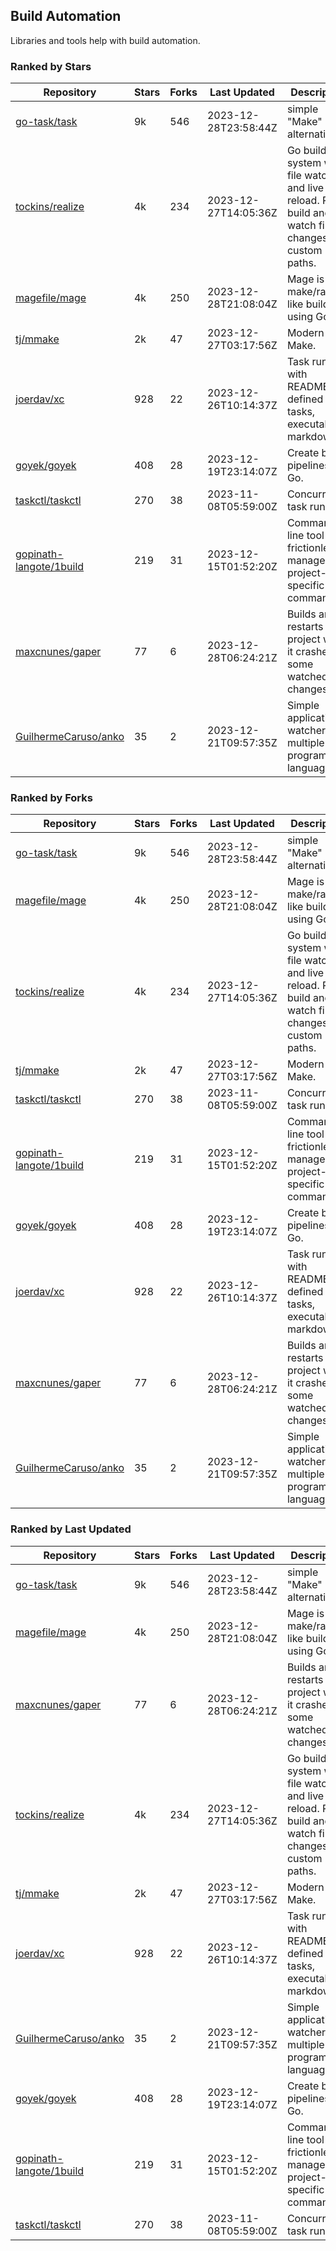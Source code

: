 ## Build Automation

Libraries and tools help with build automation.

### Ranked by Stars

| Repository | Stars | Forks | Last Updated | Description | 
|------------|-------|-------|--------------|-------------|
| [go-task/task](https://github.com/go-task/task) | 9k | 546 | 2023-12-28T23:58:44Z |  simple "Make" alternative. |
| [tockins/realize](https://github.com/tockins/realize) | 4k | 234 | 2023-12-27T14:05:36Z |  Go build a system with file watchers and live to reload. Run, build and watch file changes with custom paths. |
| [magefile/mage](https://github.com/magefile/mage) | 4k | 250 | 2023-12-28T21:08:04Z |  Mage is a make/rake-like build tool using Go. |
| [tj/mmake](https://github.com/tj/mmake) | 2k | 47 | 2023-12-27T03:17:56Z |  Modern Make. |
| [joerdav/xc](https://github.com/joerdav/xc) | 928 | 22 | 2023-12-26T10:14:37Z |  Task runner with README.md defined tasks, executable markdown. |
| [goyek/goyek](https://github.com/goyek/goyek) | 408 | 28 | 2023-12-19T23:14:07Z |  Create build pipelines in Go. |
| [taskctl/taskctl](https://github.com/taskctl/taskctl) | 270 | 38 | 2023-11-08T05:59:00Z |  Concurrent task runner. |
| [gopinath-langote/1build](https://github.com/gopinath-langote/1build) | 219 | 31 | 2023-12-15T01:52:20Z |  Command line tool to frictionlessly manage project-specific commands. |
| [maxcnunes/gaper](https://github.com/maxcnunes/gaper) | 77 | 6 | 2023-12-28T06:24:21Z |  Builds and restarts a Go project when it crashes or some watched file changes. |
| [GuilhermeCaruso/anko](https://github.com/GuilhermeCaruso/anko) | 35 | 2 | 2023-12-21T09:57:35Z |  Simple application watcher for multiple programming languages. |

### Ranked by Forks

| Repository | Stars | Forks | Last Updated | Description | 
|------------|-------|-------|--------------|-------------|
| [go-task/task](https://github.com/go-task/task) | 9k | 546 | 2023-12-28T23:58:44Z |  simple "Make" alternative. |
| [magefile/mage](https://github.com/magefile/mage) | 4k | 250 | 2023-12-28T21:08:04Z |  Mage is a make/rake-like build tool using Go. |
| [tockins/realize](https://github.com/tockins/realize) | 4k | 234 | 2023-12-27T14:05:36Z |  Go build a system with file watchers and live to reload. Run, build and watch file changes with custom paths. |
| [tj/mmake](https://github.com/tj/mmake) | 2k | 47 | 2023-12-27T03:17:56Z |  Modern Make. |
| [taskctl/taskctl](https://github.com/taskctl/taskctl) | 270 | 38 | 2023-11-08T05:59:00Z |  Concurrent task runner. |
| [gopinath-langote/1build](https://github.com/gopinath-langote/1build) | 219 | 31 | 2023-12-15T01:52:20Z |  Command line tool to frictionlessly manage project-specific commands. |
| [goyek/goyek](https://github.com/goyek/goyek) | 408 | 28 | 2023-12-19T23:14:07Z |  Create build pipelines in Go. |
| [joerdav/xc](https://github.com/joerdav/xc) | 928 | 22 | 2023-12-26T10:14:37Z |  Task runner with README.md defined tasks, executable markdown. |
| [maxcnunes/gaper](https://github.com/maxcnunes/gaper) | 77 | 6 | 2023-12-28T06:24:21Z |  Builds and restarts a Go project when it crashes or some watched file changes. |
| [GuilhermeCaruso/anko](https://github.com/GuilhermeCaruso/anko) | 35 | 2 | 2023-12-21T09:57:35Z |  Simple application watcher for multiple programming languages. |

### Ranked by Last Updated

| Repository | Stars | Forks | Last Updated | Description | 
|------------|-------|-------|--------------|-------------|
| [go-task/task](https://github.com/go-task/task) | 9k | 546 | 2023-12-28T23:58:44Z |  simple "Make" alternative. |
| [magefile/mage](https://github.com/magefile/mage) | 4k | 250 | 2023-12-28T21:08:04Z |  Mage is a make/rake-like build tool using Go. |
| [maxcnunes/gaper](https://github.com/maxcnunes/gaper) | 77 | 6 | 2023-12-28T06:24:21Z |  Builds and restarts a Go project when it crashes or some watched file changes. |
| [tockins/realize](https://github.com/tockins/realize) | 4k | 234 | 2023-12-27T14:05:36Z |  Go build a system with file watchers and live to reload. Run, build and watch file changes with custom paths. |
| [tj/mmake](https://github.com/tj/mmake) | 2k | 47 | 2023-12-27T03:17:56Z |  Modern Make. |
| [joerdav/xc](https://github.com/joerdav/xc) | 928 | 22 | 2023-12-26T10:14:37Z |  Task runner with README.md defined tasks, executable markdown. |
| [GuilhermeCaruso/anko](https://github.com/GuilhermeCaruso/anko) | 35 | 2 | 2023-12-21T09:57:35Z |  Simple application watcher for multiple programming languages. |
| [goyek/goyek](https://github.com/goyek/goyek) | 408 | 28 | 2023-12-19T23:14:07Z |  Create build pipelines in Go. |
| [gopinath-langote/1build](https://github.com/gopinath-langote/1build) | 219 | 31 | 2023-12-15T01:52:20Z |  Command line tool to frictionlessly manage project-specific commands. |
| [taskctl/taskctl](https://github.com/taskctl/taskctl) | 270 | 38 | 2023-11-08T05:59:00Z |  Concurrent task runner. |

